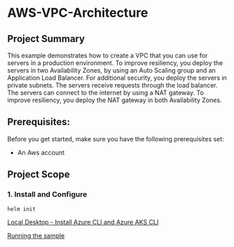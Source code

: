 # AWS-VPC-Architecture

## Project Summary 
This example demonstrates how to create a VPC that you can use for servers in a
production environment.
To improve resiliency, you deploy the servers in two Availability Zones, by using
an Auto Scaling group and an Application Load Balancer. For additional security,
you deploy the servers in private subnets. The servers receive requests through
the load balancer. The servers can connect to the internet by using a NAT
gateway. To improve resiliency, you deploy the NAT gateway in both Availability
Zones.

## Prerequisites:
Before you get started, make sure you have the following prerequisites set:

- An Aws account

## Project Scope
### 1.  Install and Configure
```
helm init
```

[Local Desktop - Install Azure CLI and Azure AKS CLI](https://github.com/stacksimplify/azure-aks-kubernetes-masterclass/blob/master/01-Create-AKS-Cluster/README.md#step-06-local-desktop---install-azure-cli-and-azure-aks-cli)

[Running the sample](https://github.com/stacksimplify/azure-aks-kubernetes-masterclass/blob/master/14-Ingress-SSL-with-LetsEncrypt/README.md)
